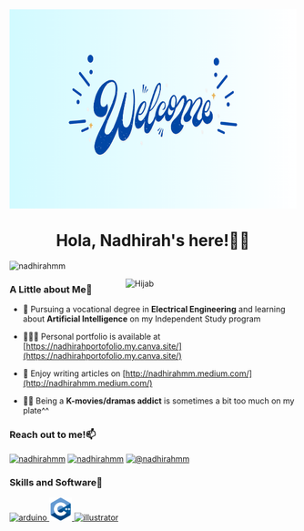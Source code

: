 <img align="center" alt="Hijab" width="1300" height="350" src="https://github.com/nadhirahmm/nadhirahmm/blob/main/Banner%20Image.png?raw=true">

<h1 align="center">Hola, Nadhirah's here!👋🏽</h1>

<p align="left"> <img src="https://komarev.com/ghpvc/?username=nadhirahmm&label=Profile%20views&color=0e75b6&style=flat" alt="nadhirahmm" /> </p>

<img align="right" alt="Hijab" width="300" src="https://cdn.dribbble.com/users/1843582/screenshots/15369044/media/c8877e6edb47ae6ed3a45b2ab54a6084.gif">

<h3 align="left">A Little about Me🦋</h3>

- 🧠 Pursuing a vocational degree in **Electrical Engineering** and learning about **Artificial Intelligence** on my Independent Study program

- 👩🏽‍💻 Personal portfolio is available at [https://nadhirahportofolio.my.canva.site/](https://nadhirahportofolio.my.canva.site/)

- 📝 Enjoy writing articles on [http://nadhirahmm.medium.com/](http://nadhirahmm.medium.com/)
  
- 💃🏽 Being a **K-movies/dramas addict** is sometimes a bit too much on my plate^^

<h3 align="left">Reach out to me!📫</h3>
<p align="left">
<a href="https://linkedin.com/in/nadhirahmm" target="blank"><img align="center" src="https://raw.githubusercontent.com/rahuldkjain/github-profile-readme-generator/master/src/images/icons/Social/linked-in-alt.svg" alt="nadhirahmm" height="30" width="40" /></a>
<a href="https://instagram.com/nadhirahmm" target="blank"><img align="center" src="https://raw.githubusercontent.com/rahuldkjain/github-profile-readme-generator/master/src/images/icons/Social/instagram.svg" alt="nadhirahmm" height="30" width="40" /></a>
<a href="https://medium.com/@nadhirahmm" target="blank"><img align="center" src="https://raw.githubusercontent.com/rahuldkjain/github-profile-readme-generator/master/src/images/icons/Social/medium.svg" alt="@nadhirahmm" height="30" width="40" /></a>
</p>

<h3 align="left">Skills and Software🥣</h3>
<p align="left"> <a href="https://www.arduino.cc/" target="_blank" rel="noreferrer"> <img src="https://cdn.worldvectorlogo.com/logos/arduino-1.svg" alt="arduino" width="40" height="40"/> </a> <a href="https://www.w3schools.com/cpp/" target="_blank" rel="noreferrer"> <img src="https://raw.githubusercontent.com/devicons/devicon/master/icons/cplusplus/cplusplus-original.svg" alt="cplusplus" width="40" height="40"/> </a> <a href="https://www.adobe.com/in/products/illustrator.html" target="_blank" rel="noreferrer"> <img src="https://www.vectorlogo.zone/logos/adobe_illustrator/adobe_illustrator-icon.svg" alt="illustrator" width="40" height="40"/> </a> </p>
